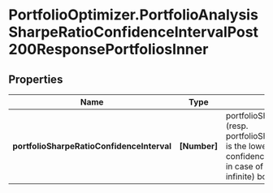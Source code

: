 # PortfolioOptimizer.PortfolioAnalysisSharpeRatioConfidenceIntervalPost200ResponsePortfoliosInner

## Properties

Name | Type | Description | Notes
------------ | ------------- | ------------- | -------------
**portfolioSharpeRatioConfidenceInterval** | **[Number]** | portfolioSharpeRatioConfidenceInterval[0] (resp. portfolioSharpeRatioConfidenceInterval[1]) is the lower (resp. upper) bound of the built confidence interval, possibly equal to null in case of a negative infinite (resp. positive infinite) bound | 


